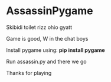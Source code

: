 # AssassinPygame
Skibidi toilet rizz ohio gyatt

Game is good, W in the chat boys

Install pygame using: **pip install pygame**

Run assassin.py and there we go

Thanks for playing